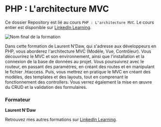 # PHP : L'architecture MVC

Ce dossier Repository est lié au cours `PHP : L'architecture MVC`. Le cours entier est disponible sur [LinkedIn Learning][lil-course-url].

![Nom final de la formation][lil-thumbnail-url] 

Dans cette formation de Laurent N'Daw, qui s'adresse aux développeurs en PHP, vous aborderez l'architecture MVC (Modèle, Vue, Contrôleur). Vous découvrirez le MVC et son environnement, ainsi que l'installation et la connexion de la base de données au projet. Vous poursuivrez avec le routeur, en passant des paramètres, en créant des routes et en manipulant le fichier .htaccess. Puis, vous mettrez en pratique le MVC en créant des modèles, des templates et des layouts, tout en comprenant le fonctionnement des controllers. Vous verrez également la mise en œuvre du CRUD et la validation des formulaires.

### Formateur

**Laurent N'Daw** 

 Retrouvez mes autres formations sur [LinkedIn Learning][lil-URL-trainer].

[0]: # (Replace these placeholder URLs with actual course URLs)
[lil-course-url]: https://www.linkedin.com/learning/php-l-architecture-mvc
[lil-thumbnail-url]: https://media.licdn.com/dms/image/D4E0DAQE66TkhXMPJPA/learning-public-crop_675_1200/0/1715155600295?e=2147483647&v=beta&t=6LeAFWlBusT0FmS0EYPwNxboKu_FBTOwXm0sp1AskHk
[lil-URL-trainer]: https://www.linkedin.com/learning/instructors/laurent-n-daw

[1]: # (End of FR-Instruction ###############################################################################################)
